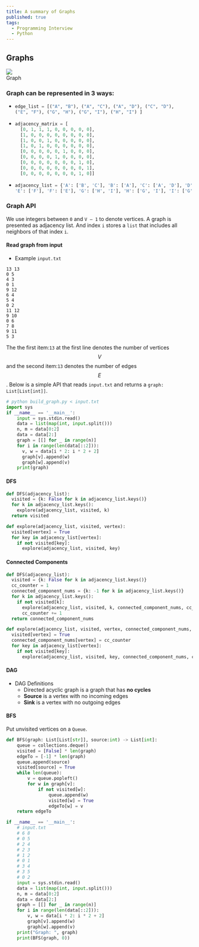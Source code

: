 ```yaml
---
title: A summary of Graphs
published: true
tags:
  - Programming Interview
  - Python
---
```


<!--more-->

## Graphs

<div class="card mb-3">
    <img class="card-img-top" src="{{ site.baseurl }}/assets/img/2020-06-07-graphs/graph-representation.svg"/>
    <div class="card-body bg-light">
        <div class="card-text">
            Graph
        </div>
    </div>
</div>

### Graph can be represented in 3 ways:

- ```python
  edge_list = [("A", "B"), ("A", "C"), ("A", "D"), ("C", "D"),
  ("E", "F"), ("G", "H"), ("G", "I"), ("H", "I") ]
  ```
- ```python
  adjacency_matrix = [
    [0, 1, 1, 1, 0, 0, 0, 0, 0],
    [1, 0, 0, 0, 0, 0, 0, 0, 0],
    [1, 0, 0, 1, 0, 0, 0, 0, 0],
    [1, 0, 1, 0, 0, 0, 0, 0, 0],
    [0, 0, 0, 0, 0, 1, 0, 0, 0],
    [0, 0, 0, 0, 1, 0, 0, 0, 0],
    [0, 0, 0, 0, 0, 0, 0, 1, 0],
    [0, 0, 0, 0, 0, 0, 0, 0, 1],
    [0, 0, 0, 0, 0, 0, 0, 1, 0]]
  ```
- ```python
  adjacency_list = {'A': ['B', 'C'], 'B': ['A'], 'C': ['A', 'D'], 'D': ['A', 'C'],
  'E': ['F'], 'F': ['E'], 'G': ['H', 'I'], 'H': ['G', 'I'], 'I': ['G', 'H']}
  ```

### Graph API

We use integers between `0` and `V – 1` to denote vertices. A graph is presented as adjacency list. And index `i` stores a `list` that includes all neighbors of that index `i`.

#### Read graph from input

- Example `input.txt`

```
13 13
0 5
4 3
0 1
9 12
6 4
5 4
0 2
11 12
9 10
0 6
7 8
9 11
5 3
```

The the first item:`13` at the first line denotes the number of vertices $$ V $$ and the second item:`13` denotes the number of edges $$ E $$.
Below is a simple API that reads `input.txt` and returns a `graph: List[List[int]]`.

```python
# python build_graph.py < input.txt
import sys
if __name__ == '__main__':
    input = sys.stdin.read()
    data = list(map(int, input.split()))
    n, m = data[0:2]
    data = data[2:]
    graph = [[] for _ in range(n)]
    for i in range(len(data[::2])):
      v, w = data[i * 2: i * 2 + 2]
      graph[v].append(w)
      graph[w].append(v)
    print(graph)
```

#### DFS

```python
def DFS(adjacency_list):
  visited = {k: False for k in adjacency_list.keys()}
  for k in adjacency_list.keys():
    explore(adjacency_list, visited, k)
  return visited

def explore(adjacency_list, visited, vertex):
  visited[vertex] = True
  for key in adjacency_list[vertex]:
    if not visited[key]:
      explore(adjacency_list, visited, key)

```

#### Connected Components

```python
def DFS(adjacency_list):
  visited = {k: False for k in adjacency_list.keys()}
  cc_counter = 1
  connected_component_nums = {k: -1 for k in adjacency_list.keys()}
  for k in adjacency_list.keys():
    if not visited[k]:
      explore(adjacency_list, visited, k, connected_component_nums, cc_counter)
      cc_counter += 1
  return connected_component_nums

def explore(adjacency_list, visited, vertex, connected_component_nums, cc_counter):
  visited[vertex] = True
  connected_component_nums[vertex] = cc_counter
  for key in adjacency_list[vertex]:
    if not visited[key]:
      explore(adjacency_list, visited, key, connected_component_nums, cc_counter)

```

#### DAG

- DAG Definitions
  - Directed acyclic graph is a graph that has **no cycles**
  - **Source** is a vertex with no incoming edges
  - **Sink** is a vertex with no outgoing edges

#### BFS

Put unvisited vertices on a `Queue`.

```python
def BFS(graph: List[List[str]], source:int) -> List[int]:
    queue = collections.deque()
    visited = [False] * len(graph)
    edgeTo = [-1] * len(graph)
    queue.append(source)
    visited[source] = True
    while len(queue):
        v = queue.popleft()
        for w in graph[v]:
            if not visited[w]:
                queue.append(w)
                visited[w] = True
                edgeTo[w] = v
    return edgeTo

if __name__ == '__main__':
    # input.txt
    # 6 8
    # 0 5
    # 2 4
    # 2 3
    # 1 2
    # 0 1
    # 3 4
    # 3 5
    # 0 2
    input = sys.stdin.read()
    data = list(map(int, input.split()))
    n, m = data[0:2]
    data = data[2:]
    graph = [[] for _ in range(n)]
    for i in range(len(data[::2])):
        v, w = data[i * 2: i * 2 + 2]
        graph[v].append(w)
        graph[w].append(v)
    print("Graph: ", graph)
    print(BFS(graph, 0))
```
